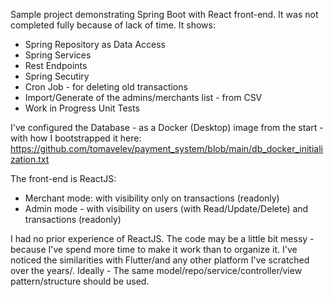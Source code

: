 Sample project demonstrating Spring Boot with React front-end. It was not completed fully because of lack of time.
It shows:

* Spring Repository as Data Access
* Spring Services
* Rest Endpoints
* Spring Secutiry
* Cron Job - for deleting old transactions
* Import/Generate of the admins/merchants list - from CSV
* Work in Progress Unit Tests

I've configured the Database - as a Docker (Desktop) image from the start - with how I bootstrapped it here: https://github.com/tomavelev/payment_system/blob/main/db_docker_initialization.txt 

The front-end is ReactJS: 

* Merchant mode: with visibility only on transactions (readonly)
* Admin mode - with visibility on users (with Read/Update/Delete) and transactions (readonly)

I had no prior experience of ReactJS. The code may be a little bit messy - because I've spend more time to make it work than to organize it. I've noticed the similarities with Flutter/and any other platform I've scratched over the years/.
Ideally - The same model/repo/service/controller/view pattern/structure should be used.
